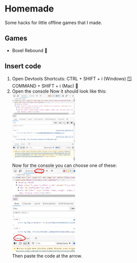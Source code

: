 # Homemade
Some hacks for little offline games that I made.

## Games
- Boxel Rebound 🎲

## Insert code
1. Open Devtools
Shortcuts: CTRL + SHIFT + i (Windows) 🪟 \
           COMMAND + SHIFT + i (Mac) 🍎
2. Open the console
Now it should look like this:
<img src="Images/devtools.png" alt="" width="200"/> \
Now for the console you can choose one of these:
<img src="Images/console.png" alt="" width="200"/> \
Then paste the code at the arrow.
